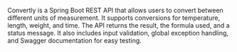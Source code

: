 Convertly is a Spring Boot REST API that allows users to convert between different units of measurement.
It supports conversions for temperature, length, weight, and time. The API returns the result, the formula used, and a status message.
It also includes input validation, global exception handling, and Swagger documentation for easy testing.

